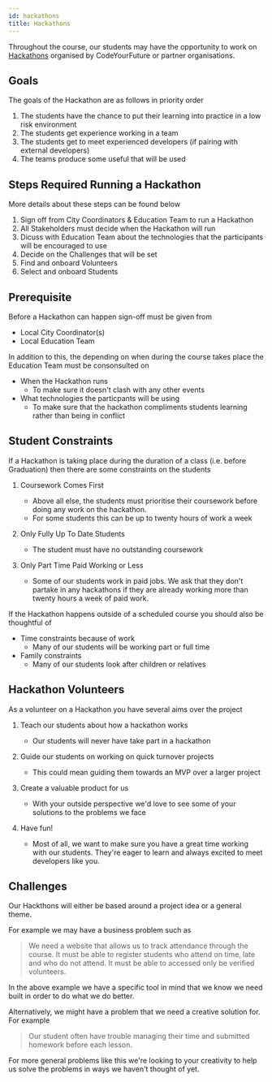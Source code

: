 ```yaml
---
id: hackathons
title: Hackathons
---
```


Throughout the course, our students may have the opportunity to work on [Hackathons](https://en.wikipedia.org/wiki/Hackathon) organised by CodeYourFuture or partner organisations.

## Goals

The goals of the Hackathon are as follows in priority order

1. The students have the chance to put their learning into practice in a low risk environment
2. The students get experience working in a team
3. The students get to meet experienced developers (if pairing with external developers)
4. The teams produce some useful that will be used

## Steps Required Running a Hackathon

More details about these steps can be found below

1. Sign off from City Coordinators & Education Team to run a Hackathon
2. All Stakeholders must decide when the Hackathon will run
3. Dicuss with Education Team about the technologies that the participants will be encouraged to use
4. Decide on the Challenges that will be set
5. Find and onboard Volunteers
6. Select and onboard Students

## Prerequisite 

Before a Hackathon can happen sign-off must be given from

- Local City Coordinator(s)
- Local Education Team

In addition to this, the depending on when during the course takes place the Education Team must be consonsulted on

- When the Hackathon runs
   - To make sure it doesn't clash with any other events
- What technologies the particpants will be using
   - To make sure that the hackathon compliments students learning rather than being in conflict

## Student Constraints

If a Hackathon is taking place during the duration of a class (i.e. before Graduation) then there are some constraints on the students

1. Coursework Comes First

   - Above all else, the students must prioritise their coursework before doing any work on the hackathon.
   - For some students this can be up to twenty hours of work a week

2. Only Fully Up To Date Students

   - The student must have no outstanding coursework
   
3. Only Part Time Paid Working or Less

   - Some of our students work in paid jobs. We ask that they don't partake in any hackathons if they are already working more than twenty hours a week of paid work.

If the Hackathon happens outside of a scheduled course you should also be thoughtful of

- Time constraints because of work
  - Many of our students will be working part or full time
- Family constraints
  - Many of our students look after children or relatives

## Hackathon Volunteers

As a volunteer on a Hackathon you have several aims over the project

1. Teach our students about how a hackathon works

   - Our students will never have take part in a hackathon

2. Guide our students on working on quick turnover projects

   - This could mean guiding them towards an MVP over a larger project

3. Create a valuable product for us

   - With your outside perspective we'd love to see some of your solutions to the problems we face

4. Have fun!

   - Most of all, we want to make sure you have a great time working with our students. They're eager to learn and always excited to meet developers like you.

## Challenges

Our Hackthons will either be based around a project idea or a general theme.

For example we may have a business problem such as

> We need a website that allows us to track attendance through the course. It must be able to register students who attend on time, late and who do not attend. It must be able to accessed only be verified volunteers.

In the above example we have a specific tool in mind that we know we need built in order to do what we do better.

Alternatively, we might have a problem that we need a creative solution for. For example

> Our student often have trouble managing their time and submitted homework before each lesson.

For more general problems like this we're looking to your creativity to help us solve the problems in ways we haven't thought of yet.
